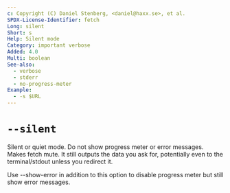 ```yaml
---
c: Copyright (C) Daniel Stenberg, <daniel@haxx.se>, et al.
SPDX-License-Identifier: fetch
Long: silent
Short: s
Help: Silent mode
Category: important verbose
Added: 4.0
Multi: boolean
See-also:
  - verbose
  - stderr
  - no-progress-meter
Example:
  - -s $URL
---
```


# `--silent`

Silent or quiet mode. Do not show progress meter or error messages. Makes fetch
mute. It still outputs the data you ask for, potentially even to the
terminal/stdout unless you redirect it.

Use --show-error in addition to this option to disable progress meter but
still show error messages.
